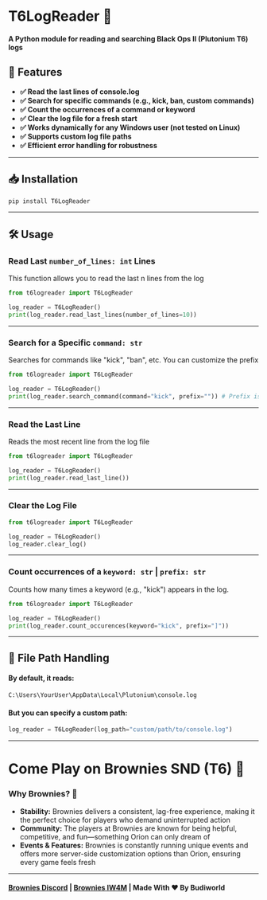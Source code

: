 # **T6LogReader 📜**

#### A Python module for reading and searching Black Ops II (Plutonium T6) logs


## 🚀 Features
- **✅ Read the last lines of console.log** 
- **✅ Search for specific commands (e.g., kick, ban, custom commands)**
- **✅ Count the occurrences of a command or keyword**
- **✅ Clear the log file for a fresh start**
- **✅ Works dynamically for any Windows user (not tested on Linux)**
- **✅ Supports custom log file paths**
- **✅ Efficient error handling for robustness**
---

## 📥 Installation

```
pip install T6LogReader
```

---

## 🛠 Usage

### Read Last `number_of_lines: int` Lines
This function allows you to read the last n lines from the log
```python
from t6logreader import T6LogReader

log_reader = T6LogReader()
print(log_reader.read_last_lines(number_of_lines=10))
```

----

### Search for a Specific `command: str`
Searches for commands like "kick", "ban", etc. You can customize the prefix
```python
from t6logreader import T6LogReader

log_reader = T6LogReader()
print(log_reader.search_command(command="kick", prefix="")) # Prefix is normally set as "]" 
```

----

### Read the Last Line
Reads the most recent line from the log file
```python
from t6logreader import T6LogReader

log_reader = T6LogReader()
print(log_reader.read_last_line()) 
```

---

### Clear the Log File
```python
from t6logreader import T6LogReader

log_reader = T6LogReader()
log_reader.clear_log()
```

---

### Count occurrences of a `keyword: str` | `prefix: str`
Counts how many times a keyword (e.g., "kick") appears in the log.
```python
from t6logreader import T6LogReader

log_reader = T6LogReader()
print(log_reader.count_occurences(keyword="kick", prefix="]"))
```

---

## 📂 File Path Handling

#### By default, it reads:
```
C:\Users\YourUser\AppData\Local\Plutonium\console.log
```

#### But you can specify a custom path:
```python
log_reader = T6LogReader(log_path="custom/path/to/console.log")
```

---

# Come Play on Brownies SND (T6) 🍰
### Why Brownies? 🤔
- **Stability:** Brownies delivers a consistent, lag-free experience, making it the perfect choice for players who demand uninterrupted action
- **Community:** The players at Brownies are known for being helpful, competitive, and fun—something Orion can only dream of
- **Events & Features:** Brownies is constantly running unique events and offers more server-side customization options than Orion, ensuring every game feels fresh

---

#### [Brownies Discord](https://discord.gg/FAHB3mwrVF) | [Brownies IW4M](http://152.53.132.41:1624/) | Made With ❤️ By Budiworld